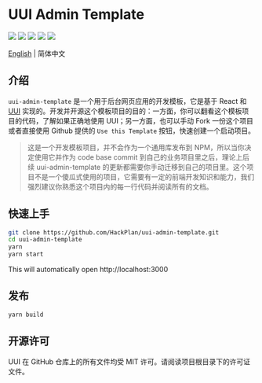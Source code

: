 # UUI Admin Template

![](https://img.shields.io/github/package-json/dependency-version/HackPlan/uui-admin-template/@hackplan/uui)
![](https://img.shields.io/github/contributors/HackPlan/uui-admin-template)
![](https://img.shields.io/github/issues-pr-raw/HackPlan/uui-admin-template)
![](https://img.shields.io/github/issues-raw/HackPlan/uui-admin-template)
![](https://img.shields.io/github/license/HackPlan/uui-admin-template)

[English](https://github.com/HackPlan/uui-admin-template) | 简体中文

## 介绍

`uui-admin-template` 是一个用于后台网页应用的开发模板，它是基于 React 和 [UUI](https://github.com/HackPlan/UUI) 实现的。开发并开源这个模板项目的目的：一方面，你可以翻看这个模板项目的代码，了解如果正确地使用 UUI；另一方面，也可以手动 Fork 一份这个项目或者直接使用 Github 提供的 `Use this Template` 按钮，快速创建一个启动项目。

> 这是一个开发模板项目，并不会作为一个通用库发布到 NPM，所以当你决定使用它并作为 code base commit 到自己的业务项目里之后，理论上后续 uui-admin-template 的更新都需要你手动迁移到自己的项目里。这个项目不是一个傻瓜式使用的项目，它需要有一定的前端开发知识和能力，我们强烈建议你熟悉这个项目内的每一行代码并阅读所有的文档。

## 快速上手

```bash
git clone https://github.com/HackPlan/uui-admin-template.git
cd uui-admin-template
yarn
yarn start

```

This will automatically open http://localhost:3000

## 发布

```bash
yarn build
```

## 开源许可

UUI 在 GitHub 仓库上的所有文件均受 MIT 许可。请阅读项目根目录下的许可证文件。